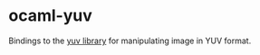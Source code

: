 ocaml-yuv
=========

Bindings to the [yuv library](https://chromium.googlesource.com/libyuv/libyuv/)
for manipulating image in YUV format.
